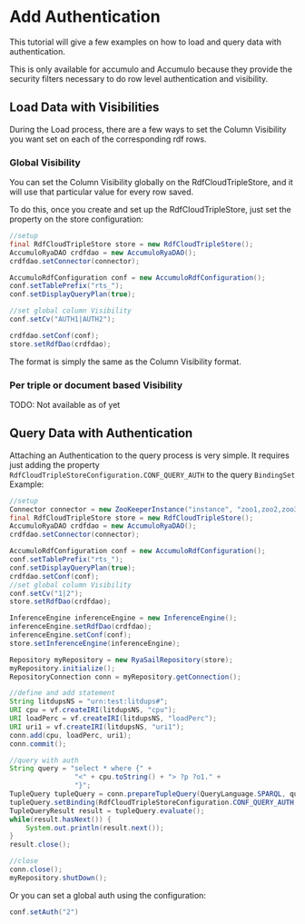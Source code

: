 
<!--

[comment]: # Licensed to the Apache Software Foundation (ASF) under one
[comment]: # or more contributor license agreements.  See the NOTICE file
[comment]: # distributed with this work for additional information
[comment]: # regarding copyright ownership.  The ASF licenses this file
[comment]: # to you under the Apache License, Version 2.0 (the
[comment]: # "License"); you may not use this file except in compliance
[comment]: # with the License.  You may obtain a copy of the License at
[comment]: # 
[comment]: #   http://www.apache.org/licenses/LICENSE-2.0
[comment]: # 
[comment]: # Unless required by applicable law or agreed to in writing,
[comment]: # software distributed under the License is distributed on an
[comment]: # "AS IS" BASIS, WITHOUT WARRANTIES OR CONDITIONS OF ANY
[comment]: # KIND, either express or implied.  See the License for the
[comment]: # specific language governing permissions and limitations
[comment]: # under the License.

-->
# Add Authentication

This tutorial will give a few examples on how to load and query data with authentication.

This is only available for accumulo and Accumulo because they provide the security filters necessary to do row level authentication and visibility.

## Load Data with Visibilities

During the Load process, there are a few ways to set the Column Visibility you want set on each of the corresponding rdf rows.

### Global Visibility

You can set the Column Visibility globally on the RdfCloudTripleStore, and it will use that particular value for every row saved.

To do this, once you create and set up the RdfCloudTripleStore, just set the property on the store configuration:

``` JAVA
//setup
final RdfCloudTripleStore store = new RdfCloudTripleStore();
AccumuloRyaDAO crdfdao = new AccumuloRyaDAO();
crdfdao.setConnector(connector);

AccumuloRdfConfiguration conf = new AccumuloRdfConfiguration();
conf.setTablePrefix("rts_");
conf.setDisplayQueryPlan(true);

//set global column Visibility
conf.setCv("AUTH1|AUTH2");

crdfdao.setConf(conf);
store.setRdfDao(crdfdao);
```

The format is simply the same as the Column Visibility format.

### Per triple or document based Visibility

TODO: Not available as of yet

## Query Data with Authentication

Attaching an Authentication to the query process is very simple. It requires just adding the property `RdfCloudTripleStoreConfiguration.CONF_QUERY_AUTH` to the query `BindingSet`
Example:

``` JAVA
//setup
Connector connector = new ZooKeeperInstance("instance", "zoo1,zoo2,zoo3").getConnector("user", "password");
final RdfCloudTripleStore store = new RdfCloudTripleStore();
AccumuloRyaDAO crdfdao = new AccumuloRyaDAO();
crdfdao.setConnector(connector);

AccumuloRdfConfiguration conf = new AccumuloRdfConfiguration();
conf.setTablePrefix("rts_");
conf.setDisplayQueryPlan(true);
crdfdao.setConf(conf);
//set global column Visibility
conf.setCv("1|2");
store.setRdfDao(crdfdao);

InferenceEngine inferenceEngine = new InferenceEngine();
inferenceEngine.setRdfDao(crdfdao);
inferenceEngine.setConf(conf);
store.setInferenceEngine(inferenceEngine);

Repository myRepository = new RyaSailRepository(store);
myRepository.initialize();
RepositoryConnection conn = myRepository.getConnection();

//define and add statement
String litdupsNS = "urn:test:litdups#";
URI cpu = vf.createIRI(litdupsNS, "cpu");
URI loadPerc = vf.createIRI(litdupsNS, "loadPerc");
URI uri1 = vf.createIRI(litdupsNS, "uri1");
conn.add(cpu, loadPerc, uri1);
conn.commit();

//query with auth
String query = "select * where {" +
                "<" + cpu.toString() + "> ?p ?o1." +
                "}";
TupleQuery tupleQuery = conn.prepareTupleQuery(QueryLanguage.SPARQL, query);
tupleQuery.setBinding(RdfCloudTripleStoreConfiguration.CONF_QUERY_AUTH, vf.createLiteral("2"));
TupleQueryResult result = tupleQuery.evaluate();
while(result.hasNext()) {
    System.out.println(result.next());
}
result.close();

//close
conn.close();
myRepository.shutDown();
```

Or you can set a global auth using the configuration:

``` JAVA
conf.setAuth("2")
```
